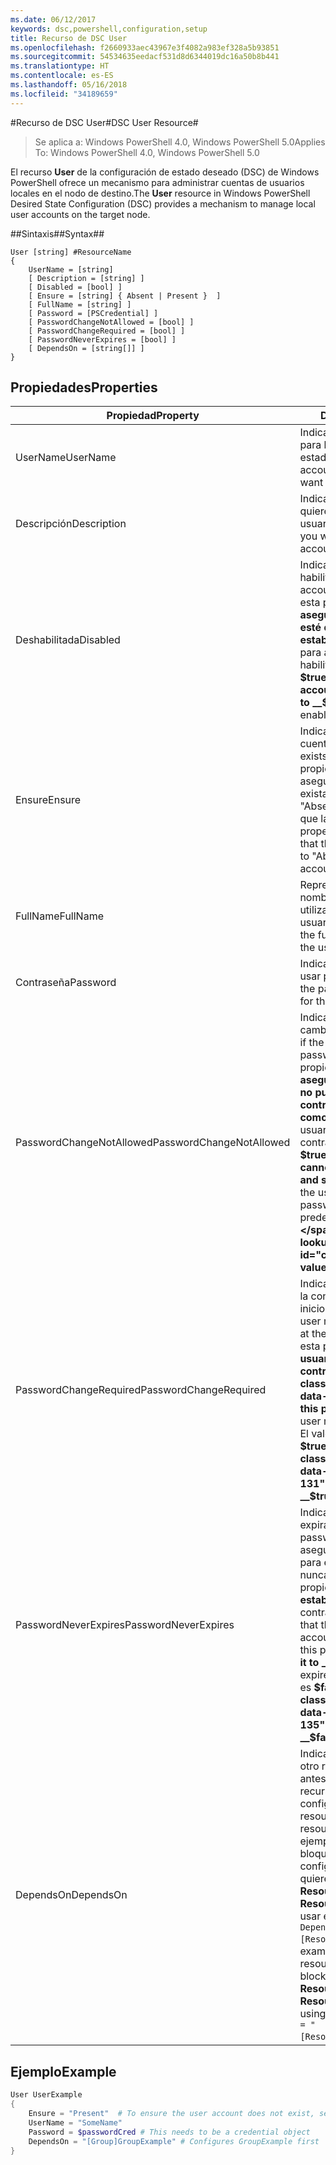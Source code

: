 ```yaml
---
ms.date: 06/12/2017
keywords: dsc,powershell,configuration,setup
title: Recurso de DSC User
ms.openlocfilehash: f2660933aec43967e3f4082a983ef328a5b93851
ms.sourcegitcommit: 54534635eedacf531d8d6344019dc16a50b8b441
ms.translationtype: HT
ms.contentlocale: es-ES
ms.lasthandoff: 05/16/2018
ms.locfileid: "34189659"
---
```

#<a name="dsc-user-resource"></a><span data-ttu-id="cdeaa-103">Recurso de DSC User#</span><span class="sxs-lookup"><span data-stu-id="cdeaa-103">DSC User Resource#</span></span>


><span data-ttu-id="cdeaa-104">Se aplica a: Windows PowerShell 4.0, Windows PowerShell 5.0</span><span class="sxs-lookup"><span data-stu-id="cdeaa-104">Applies To: Windows PowerShell 4.0, Windows PowerShell 5.0</span></span>


<span data-ttu-id="cdeaa-105">El recurso __User__ de la configuración de estado deseado (DSC) de Windows PowerShell ofrece un mecanismo para administrar cuentas de usuarios locales en el nodo de destino.</span><span class="sxs-lookup"><span data-stu-id="cdeaa-105">The __User__ resource in Windows PowerShell Desired State Configuration (DSC) provides a mechanism to manage local user accounts on the target node.</span></span>


##<a name="syntax"></a><span data-ttu-id="cdeaa-106">Sintaxis##</span><span class="sxs-lookup"><span data-stu-id="cdeaa-106">Syntax##</span></span>

```
User [string] #ResourceName
{
    UserName = [string]
    [ Description = [string] ]
    [ Disabled = [bool] ]
    [ Ensure = [string] { Absent | Present }  ]
    [ FullName = [string] ]
    [ Password = [PSCredential] ]
    [ PasswordChangeNotAllowed = [bool] ]
    [ PasswordChangeRequired = [bool] ]
    [ PasswordNeverExpires = [bool] ]
    [ DependsOn = [string[]] ]
}
```

## <a name="properties"></a><span data-ttu-id="cdeaa-107">Propiedades</span><span class="sxs-lookup"><span data-stu-id="cdeaa-107">Properties</span></span>
|  <span data-ttu-id="cdeaa-108">Propiedad</span><span class="sxs-lookup"><span data-stu-id="cdeaa-108">Property</span></span>  |  <span data-ttu-id="cdeaa-109">Descripción</span><span class="sxs-lookup"><span data-stu-id="cdeaa-109">Description</span></span>   |
|---|---|
| <span data-ttu-id="cdeaa-110">UserName</span><span class="sxs-lookup"><span data-stu-id="cdeaa-110">UserName</span></span>| <span data-ttu-id="cdeaa-111">Indica el nombre de la cuenta para la que quiere garantizar un estado específico.</span><span class="sxs-lookup"><span data-stu-id="cdeaa-111">Indicates the account name for which you want to ensure a specific state.</span></span>|
| <span data-ttu-id="cdeaa-112">Descripción</span><span class="sxs-lookup"><span data-stu-id="cdeaa-112">Description</span></span>| <span data-ttu-id="cdeaa-113">Indica la descripción que se quiere utilizar para la cuenta de usuario.</span><span class="sxs-lookup"><span data-stu-id="cdeaa-113">Indicates the description you want to use for the user account.</span></span>|
| <span data-ttu-id="cdeaa-114">Deshabilitada</span><span class="sxs-lookup"><span data-stu-id="cdeaa-114">Disabled</span></span>| <span data-ttu-id="cdeaa-115">Indica si la cuenta se encuentra habilitada.</span><span class="sxs-lookup"><span data-stu-id="cdeaa-115">Indicates if the account is enabled.</span></span> <span data-ttu-id="cdeaa-116">Establezca esta propiedad en __$true__ para asegurarse de que esta cuenta esté deshabilitada y establézcala como __$false__ para asegurarse de que esté habilitada.</span><span class="sxs-lookup"><span data-stu-id="cdeaa-116">Set this property to __$true__ to ensure that this account is disabled, and set it to __$false__ to ensure that it is enabled.</span></span>|
| <span data-ttu-id="cdeaa-117">Ensure</span><span class="sxs-lookup"><span data-stu-id="cdeaa-117">Ensure</span></span>| <span data-ttu-id="cdeaa-118">Indica si existe la cuenta.</span><span class="sxs-lookup"><span data-stu-id="cdeaa-118">Indicates if the account exists.</span></span> <span data-ttu-id="cdeaa-119">Establezca esta propiedad en "Present" para asegurarse de que la cuenta exista y establézcala como "Absent" para asegurarse de que la cuenta no exista.</span><span class="sxs-lookup"><span data-stu-id="cdeaa-119">Set this property to "Present" to ensure that the account exists, and set it to "Absent" to ensure that the account does not exist.</span></span>|
| <span data-ttu-id="cdeaa-120">FullName</span><span class="sxs-lookup"><span data-stu-id="cdeaa-120">FullName</span></span>| <span data-ttu-id="cdeaa-121">Representa una cadena con el nombre completo que quiere utilizar para la cuenta de usuario.</span><span class="sxs-lookup"><span data-stu-id="cdeaa-121">Represents a string with the full name you want to use for the user account.</span></span>|
| <span data-ttu-id="cdeaa-122">Contraseña</span><span class="sxs-lookup"><span data-stu-id="cdeaa-122">Password</span></span>| <span data-ttu-id="cdeaa-123">Indica la contraseña que quiere usar para esta cuenta.</span><span class="sxs-lookup"><span data-stu-id="cdeaa-123">Indicates the password you want to use for this account.</span></span> |
| <span data-ttu-id="cdeaa-124">PasswordChangeNotAllowed</span><span class="sxs-lookup"><span data-stu-id="cdeaa-124">PasswordChangeNotAllowed</span></span>| <span data-ttu-id="cdeaa-125">Indica si el usuario puede cambiar la contraseña.</span><span class="sxs-lookup"><span data-stu-id="cdeaa-125">Indicates if the user can change the password.</span></span> <span data-ttu-id="cdeaa-126">Establezca esta propiedad en __$true__ para asegurarse de que el usuario no pueda cambiar la contraseña y establézcala como __$false__ para permitir al usuario cambiar la contraseña.</span><span class="sxs-lookup"><span data-stu-id="cdeaa-126">Set this property to __$true__ to ensure that the user cannot change the password, and set it to __$false__ to allow the user to change the password.</span></span> <span data-ttu-id="cdeaa-127">El valor predeterminado es __$false__.</span><span class="sxs-lookup"><span data-stu-id="cdeaa-127">The default value is __$false__.</span></span>|
| <span data-ttu-id="cdeaa-128">PasswordChangeRequired</span><span class="sxs-lookup"><span data-stu-id="cdeaa-128">PasswordChangeRequired</span></span>| <span data-ttu-id="cdeaa-129">Indica si el usuario debe cambiar la contraseña en el próximo inicio de sesión.</span><span class="sxs-lookup"><span data-stu-id="cdeaa-129">Indicates if the user must change the password at the next sign in.</span></span> <span data-ttu-id="cdeaa-130">Establezca esta propiedad en __$true__ si el usuario debe cambiar la contraseña.</span><span class="sxs-lookup"><span data-stu-id="cdeaa-130">Set this property to __$true__ if the user must change the password.</span></span> <span data-ttu-id="cdeaa-131">El valor predeterminado es __$true__.</span><span class="sxs-lookup"><span data-stu-id="cdeaa-131">The default value is __$true__.</span></span>|
| <span data-ttu-id="cdeaa-132">PasswordNeverExpires</span><span class="sxs-lookup"><span data-stu-id="cdeaa-132">PasswordNeverExpires</span></span>| <span data-ttu-id="cdeaa-133">Indica si la contraseña expirará.</span><span class="sxs-lookup"><span data-stu-id="cdeaa-133">Indicates if the password will expire.</span></span> <span data-ttu-id="cdeaa-134">Para asegurarse de que la contraseña para esta cuenta no expire nunca, establezca esta propiedad en __$true__; establézcala en __$false__ si la contraseña expirará.</span><span class="sxs-lookup"><span data-stu-id="cdeaa-134">To ensure that the password for this account will never expire, set this property to __$true__, and set it to __$false__ if the password will expire.</span></span> <span data-ttu-id="cdeaa-135">El valor predeterminado es __$false__.</span><span class="sxs-lookup"><span data-stu-id="cdeaa-135">The default value is __$false__.</span></span>|
| <span data-ttu-id="cdeaa-136">DependsOn</span><span class="sxs-lookup"><span data-stu-id="cdeaa-136">DependsOn</span></span> | <span data-ttu-id="cdeaa-137">Indica que la configuración de otro recurso debe ejecutarse antes de que se configure este recurso.</span><span class="sxs-lookup"><span data-stu-id="cdeaa-137">Indicates that the configuration of another resource must run before this resource is configured.</span></span> <span data-ttu-id="cdeaa-138">Por ejemplo, si el elemento ID del bloque del script de configuración del recurso que quiere ejecutar primero es __ResourceName__ y su tipo es __ResourceType__, la sintaxis para usar esta propiedad es `DependsOn = "[ResourceType]ResourceName"`.</span><span class="sxs-lookup"><span data-stu-id="cdeaa-138">For example, if the ID of the resource configuration script block that you want to run first is __ResourceName__ and its type is __ResourceType__, the syntax for using this property is `DependsOn = "[ResourceType]ResourceName"`.</span></span>|

## <a name="example"></a><span data-ttu-id="cdeaa-139">Ejemplo</span><span class="sxs-lookup"><span data-stu-id="cdeaa-139">Example</span></span>

```powershell
User UserExample
{
    Ensure = "Present"  # To ensure the user account does not exist, set Ensure to "Absent"
    UserName = "SomeName"
    Password = $passwordCred # This needs to be a credential object
    DependsOn = "[Group]GroupExample" # Configures GroupExample first
}
```